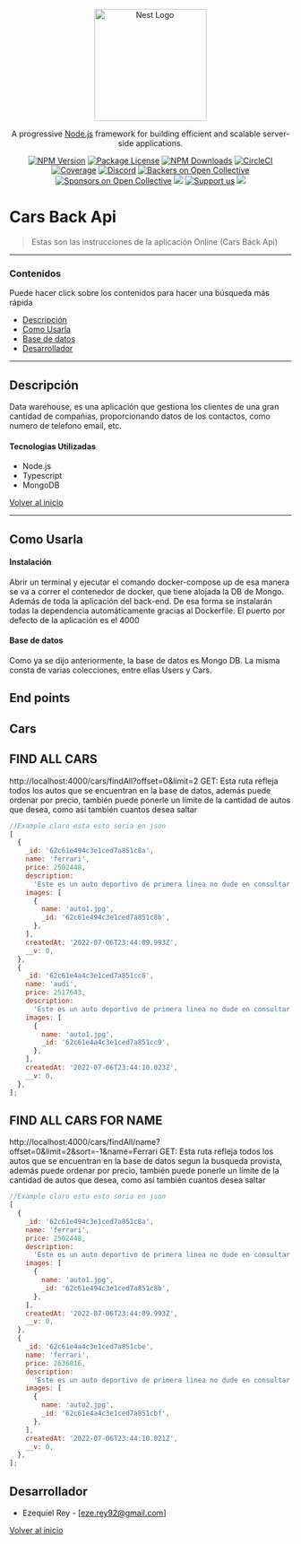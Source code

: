 <p align="center">
  <a href="http://nestjs.com/" target="blank"><img src="https://nestjs.com/img/logo-small.svg" width="200" alt="Nest Logo" /></a>
</p>

[circleci-image]: https://img.shields.io/circleci/build/github/nestjs/nest/master?token=abc123def456
[circleci-url]: https://circleci.com/gh/nestjs/nest

  <p align="center">A progressive <a href="http://nodejs.org" target="_blank">Node.js</a> framework for building efficient and scalable server-side applications.</p>
    <p align="center">
<a href="https://www.npmjs.com/~nestjscore" target="_blank"><img src="https://img.shields.io/npm/v/@nestjs/core.svg" alt="NPM Version" /></a>
<a href="https://www.npmjs.com/~nestjscore" target="_blank"><img src="https://img.shields.io/npm/l/@nestjs/core.svg" alt="Package License" /></a>
<a href="https://www.npmjs.com/~nestjscore" target="_blank"><img src="https://img.shields.io/npm/dm/@nestjs/common.svg" alt="NPM Downloads" /></a>
<a href="https://circleci.com/gh/nestjs/nest" target="_blank"><img src="https://img.shields.io/circleci/build/github/nestjs/nest/master" alt="CircleCI" /></a>
<a href="https://coveralls.io/github/nestjs/nest?branch=master" target="_blank"><img src="https://coveralls.io/repos/github/nestjs/nest/badge.svg?branch=master#9" alt="Coverage" /></a>
<a href="https://discord.gg/G7Qnnhy" target="_blank"><img src="https://img.shields.io/badge/discord-online-brightgreen.svg" alt="Discord"/></a>
<a href="https://opencollective.com/nest#backer" target="_blank"><img src="https://opencollective.com/nest/backers/badge.svg" alt="Backers on Open Collective" /></a>
<a href="https://opencollective.com/nest#sponsor" target="_blank"><img src="https://opencollective.com/nest/sponsors/badge.svg" alt="Sponsors on Open Collective" /></a>
  <a href="https://paypal.me/kamilmysliwiec" target="_blank"><img src="https://img.shields.io/badge/Donate-PayPal-ff3f59.svg"/></a>
    <a href="https://opencollective.com/nest#sponsor"  target="_blank"><img src="https://img.shields.io/badge/Support%20us-Open%20Collective-41B883.svg" alt="Support us"></a>
  <a href="https://twitter.com/nestframework" target="_blank"><img src="https://img.shields.io/twitter/follow/nestframework.svg?style=social&label=Follow"></a>
</p>
  <!--[![Backers on Open Collective](https://opencollective.com/nest/backers/badge.svg)](https://opencollective.com/nest#backer)
  [![Sponsors on Open Collective](https://opencollective.com/nest/sponsors/badge.svg)](https://opencollective.com/nest#sponsor)-->

# Cars Back Api

> Estas son las instrucciones de la aplicación Online (Cars Back Api)

---

### Contenidos

Puede hacer click sobre los contenidos para hacer una búsqueda más rápida

- [Descripción ](#Descripción)
- [Como Usarla](#Como-Usarla)
- [Base de datos](#Base-de-datos)
- [Desarrollador](#Desarrollador)

---

## Descripción

Data warehouse, es una aplicación que gestiona los clientes de una gran cantidad de compañias, proporcionando datos de los contactos, como numero de telefono email, etc.

#### Tecnologias Utilizadas

- Node.js
- Typescript
- MongoDB

[Volver al inicio](#Contenidos)

---

## Como Usarla

#### Instalación

Abrir un terminal y ejecutar el comando docker-compose up de esa manera se va a correr el contenedor de docker, que tiene alojada la DB de Mongo. Además de toda la aplicación del back-end. De esa forma se instalarán todas la dependencia automáticamente gracias al Dockerfile.
El puerto por defecto de la aplicación es el 4000

#### Base de datos

Como ya se dijo anteriormente, la base de datos es Mongo DB. La misma consta de varias colecciones, entre ellas Users y Cars.

## End points

## Cars

## FIND ALL CARS

http://localhost:4000/cars/findAll?offset=0&limit=2 GET: Esta ruta refleja todos los autos que se encuentran en la base de datos, además puede ordenar por precio, también puede ponerle un límite de la cantidad de autos que desea, como así también cuantos desea saltar

```javascript
//Example claro esta esto seria en json
[
  {
    _id: '62c61e494c3e1ced7a851c8a',
    name: 'ferrari',
    price: 2502448,
    description:
      'Este es un auto deportivo de primera linea no dude en consultar con nuestros asesores',
    images: [
      {
        name: 'auto1.jpg',
        _id: '62c61e494c3e1ced7a851c8b',
      },
    ],
    createdAt: '2022-07-06T23:44:09.993Z',
    __v: 0,
  },
  {
    _id: '62c61e4a4c3e1ced7a851cc8',
    name: 'audi',
    price: 2517643,
    description:
      'Este es un auto deportivo de primera linea no dude en consultar con nuestros asesores',
    images: [
      {
        name: 'auto1.jpg',
        _id: '62c61e4a4c3e1ced7a851cc9',
      },
    ],
    createdAt: '2022-07-06T23:44:10.023Z',
    __v: 0,
  },
];
```

## FIND ALL CARS FOR NAME

http://localhost:4000/cars/findAll/name?offset=0&limit=2&sort=-1&name=Ferrari GET: Esta ruta refleja todos los autos que se encuentran en la base de datos segun la busqueda provista, además puede ordenar por precio, también puede ponerle un límite de la cantidad de autos que desea, como así también cuantos desea saltar

```javascript
//Example claro esta esto seria en json
[
  {
    _id: '62c61e494c3e1ced7a851c8a',
    name: 'ferrari',
    price: 2502448,
    description:
      'Este es un auto deportivo de primera linea no dude en consultar con nuestros asesores',
    images: [
      {
        name: 'auto1.jpg',
        _id: '62c61e494c3e1ced7a851c8b',
      },
    ],
    createdAt: '2022-07-06T23:44:09.993Z',
    __v: 0,
  },
  {
    _id: '62c61e4a4c3e1ced7a851cbe',
    name: 'ferrari',
    price: 2636816,
    description:
      'Este es un auto deportivo de primera linea no dude en consultar con nuestros asesores',
    images: [
      {
        name: 'auto2.jpg',
        _id: '62c61e4a4c3e1ced7a851cbf',
      },
    ],
    createdAt: '2022-07-06T23:44:10.021Z',
    __v: 0,
  },
];
```

## Desarrollador

- Ezequiel Rey - [eze.rey92@gmail.com]

[Volver al inicio](#Contenidos)
